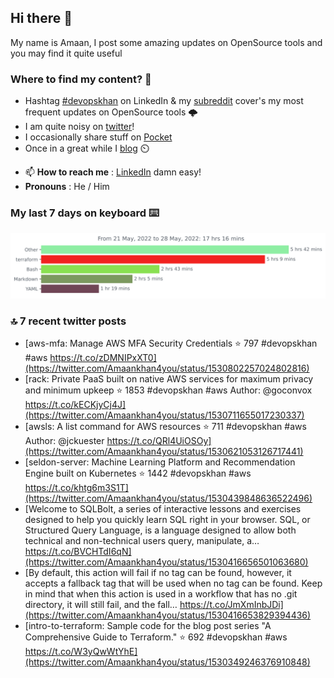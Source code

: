 <!--- [![Hits](https://hits.seeyoufarm.com/api/count/incr/badge.svg?url=https%3A%2F%2Fgithub.com%2Fakhan4u%2Fhit-counter&count_bg=%2379C83D&title_bg=%23555555&icon=&icon_color=%23E7E7E7&title=visits&edge_flat=false)](https://hits.seeyoufarm.com) --->

## Hi there 👋

My name is Amaan, I post some amazing updates on OpenSource tools and you may find it quite useful

### Where to find my content? 🤔

* Hashtag [#devopskhan](https://www.linkedin.com/feed/hashtag/devopskhan/) on LinkedIn & my [subreddit](https://www.reddit.com/r/devopskhan/) cover's my most frequent updates on OpenSource tools 🌩️
* I am quite noisy on [twitter](https://twitter.com/Amaankhan4you)!
* I occasionally share stuff on [Pocket](https://getpocket.com/@ej6g8d1dp2829A16a9Tf5d4T6bAMp3d8791rejDe86yem3bm4e14ex4fT4dluk29)
* Once in a great while I [blog](https://linuxparrot.com/) ⏲️


- 📫 **How to reach me** : [LinkedIn](https://www.linkedin.com/in/amaan-khan-linux-ninja) damn easy!
- **Pronouns** : He / Him

### My last 7 days on keyboard ⌨️

<img src="https://github.com/akhan4u/akhan4u/blob/main/images/stat.svg" alt="Amaan's Wakatime Activity!"/>

### 🔝 7 recent twitter posts
<!-- DEVDOJO:START -->
- [aws-mfa: Manage AWS MFA Security Credentials
⭐️ 797
#devopskhan #aws
https://t.co/zDMNIPxXT0](https://twitter.com/Amaankhan4you/status/1530802257024802816)
- [rack: Private PaaS built on native AWS services for maximum privacy and minimum upkeep
⭐️ 1853
#devopskhan #aws
Author: @goconvox
https://t.co/kECKjyCj4J](https://twitter.com/Amaankhan4you/status/1530711655017230337)
- [awsls: A list command for AWS resources
⭐️ 711
#devopskhan #aws
Author: @jckuester
https://t.co/QRl4UiOSOy](https://twitter.com/Amaankhan4you/status/1530621053126717441)
- [seldon-server: Machine Learning Platform and Recommendation Engine built on Kubernetes
⭐️ 1442
#devopskhan #aws
https://t.co/khtg6m3S1T](https://twitter.com/Amaankhan4you/status/1530439848636522496)
- [Welcome to SQLBolt, a series of interactive lessons and exercises designed to help you quickly learn SQL right in your browser. SQL, or Structured Query Language, is a language designed to allow both technical and non-technical users query, manipulate, a… https://t.co/BVCHTdI6qN](https://twitter.com/Amaankhan4you/status/1530416656501063680)
- [By default, this action will fail if no tag can be found, however, it accepts a fallback tag that will be used when no tag can be found. Keep in mind that when this action is used in a workflow that has no .git directory, it will still fail, and the fall… https://t.co/JmXmInbJDi](https://twitter.com/Amaankhan4you/status/1530416653829394436)
- [intro-to-terraform: Sample code for the blog post series &quot;A Comprehensive Guide to Terraform.&quot;
⭐️ 692
#devopskhan #aws
https://t.co/W3yQwWtYhE](https://twitter.com/Amaankhan4you/status/1530349246376910848)
<!-- DEVDOJO:END -->

<!-- ![Amaan's GitHub stats](https://github-readme-stats.vercel.app/api?username=akhan4u&count_private=true&show_icons=true&hide=contribs) -->
